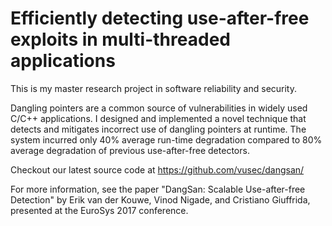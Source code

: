 # Efficiently detecting use-after-free exploits in multi-threaded applications	

This is my master research project in software reliability and security.

Dangling pointers are a common source of vulnerabilities in widely used C/C++ applications. I designed and implemented a novel technique that detects and mitigates incorrect use of dangling pointers at runtime. The system incurred only 40% average run-time degradation compared to 80% average degradation of previous use-after-free detectors.

Checkout our latest source code at https://github.com/vusec/dangsan/ 

For more information, see the paper "DangSan: Scalable Use-after-free Detection" by Erik van der Kouwe, Vinod Nigade, and Cristiano Giuffrida, presented at the EuroSys 2017 conference.

